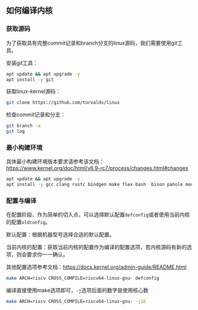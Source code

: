 ## 如何编译内核

### 获取源码

为了获取具有完整commit记录和branch分支的linux源码，我们需要使用git工具。

安装git工具：

```bash
apt update && apt upgrade -y
apt install -y git
```

获取linux-kernel源码：

```bash
git clone https://github.com/torvalds/linux
```

检查commit记录和分支：

```bash
git branch -a
git log
```

### 最小构建环境

具体最小构建环境版本要求请参考该文档：https://www.kernel.org/doc/html/v6.9-rc7/process/changes.html#changes

```bash
apt update && apt upgrade -y
apt install -y gcc clang rustc bindgen make flex bash  bison pahole mount jfsutils reiserfsprogs xfsprogs  btrfs-progs pcmciautils quota ppp nfs-common grub2-common udev python3-sphinx global build-essential libncurses-dev bison flex libssl-dev libelf-dev bc gcc-riscv64-linux-gnu
```

### 配置与编译

在配置阶段，作为简单的切入点，可以选择默认配置`defconfig`或者使用当前内核的配置`oldconfig`。

默认配置：根据机器型号选择合适的默认配置。

当前内核的配置：获取当前内核的配置作为编译的配置选项，若内核源码有新的选项，则会要求你一一确认。

其他配置选项参考文档：https://docs.kernel.org/admin-guide/README.html

```bash
make ARCH=riscv CROSS_COMPILE=riscv64-linux-gnu- defconfig
```

编译直接使用make选项即可，`-j`选项后面的数字是使用核心数

```bash
make ARCH=riscv CROSS_COMPILE=riscv64-linux-gnu- -j16
```

